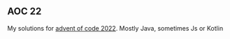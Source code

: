 ## AOC 22

My solutions for [advent of code 2022](https://adventofcode.com/2022). Mostly Java, sometimes Js or Kotlin
